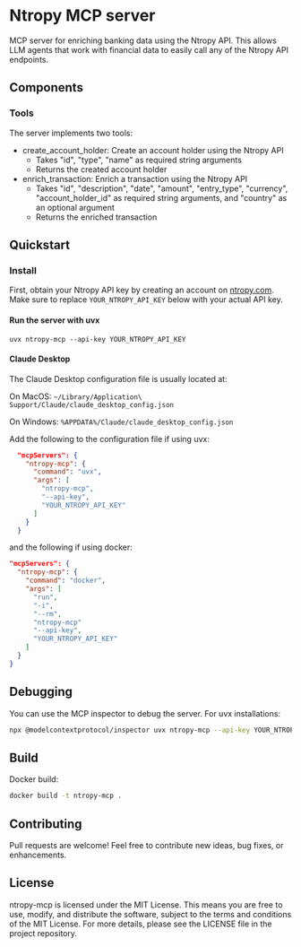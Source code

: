 # Ntropy MCP server

MCP server for enriching banking data using the Ntropy API. This allows LLM agents that work with financial data to easily call any of the Ntropy API endpoints.

## Components

### Tools

The server implements two tools:
- create_account_holder: Create an account holder using the Ntropy API
  - Takes "id", "type", "name" as required string arguments
  - Returns the created account holder
- enrich_transaction: Enrich a transaction using the Ntropy API
  - Takes "id", "description", "date", "amount", "entry_type", "currency",
  "account_holder_id" as required string arguments, and "country" as an optional
  argument
  - Returns the enriched transaction

## Quickstart

### Install

First, obtain your Ntropy API key by creating an account on [ntropy.com](https://ntropy.com). Make sure to replace `YOUR_NTROPY_API_KEY` below with your actual API key.

#### Run the server with uvx

```
uvx ntropy-mcp --api-key YOUR_NTROPY_API_KEY
```

#### Claude Desktop

The Claude Desktop configuration file is usually located at:

On MacOS: `~/Library/Application\ Support/Claude/claude_desktop_config.json`

On Windows: `%APPDATA%/Claude/claude_desktop_config.json`

Add the following to the configuration file if using uvx:

```json
  "mcpServers": {
    "ntropy-mcp": {
      "command": "uvx",
      "args": [
        "ntropy-mcp",
        "--api-key",
        "YOUR_NTROPY_API_KEY"
      ]
    }
  }
 ```

and the following if using docker:

```json
"mcpServers": {
  "ntropy-mcp": {
    "command": "docker",
    "args": [
      "run",
      "-i",
      "--rm",
      "ntropy-mcp"
      "--api-key",
      "YOUR_NTROPY_API_KEY"
    ]
  }
}
```

## Debugging

You can use the MCP inspector to debug the server. For uvx installations:

```bash
npx @modelcontextprotocol/inspector uvx ntropy-mcp --api-key YOUR_NTROPY_API_KEY
```

## Build

Docker build:

```bash
docker build -t ntropy-mcp .
```

## Contributing

Pull requests are welcome! Feel free to contribute new ideas, bug fixes, or enhancements.

## License

ntropy-mcp is licensed under the MIT License. This means you are free to use, modify, and distribute the software, subject to the terms and conditions of the MIT License. For more details, please see the LICENSE file in the project repository.
